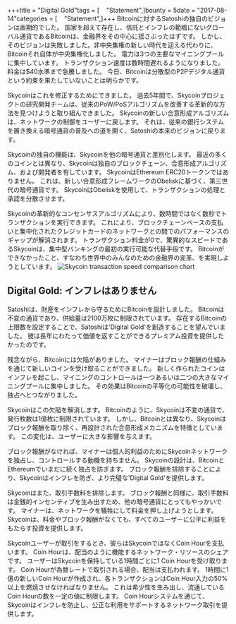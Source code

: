 +++title = "Digital Gold"tags = [    "Statement",]bounty = 5date = "2017-08-14"categories = [    "Statement",]+++
Bitcoinに対するSatoshiの独自のビジョンは画期的でした。
国家を超えて存在し、信託とインフレの範疇にないグローバル通貨であるBitcoinは、金融界をその中心に揺さぶったはずです。
しかし、そのビジョンは失敗しました。非中央集権の新しい時代を迎える代わりに、Bitcoinそれ自体が中央集権化しました。
電力は3つの主要なマイニングプールに集中しています。
トランザクション速度は数時間遅れるようになりました。
料金は$40水準まで急騰しました。
今日、Bitcoinは分散型のP2Pデジタル通貨という約束を果たしていないことは明らかです。

Skycoinはこれを修正するためにできました。
過去5年間で、Skycoinプロジェクトの研究開発チームは、従来のPoW/PoSアルゴリズムを改善する革新的な方法を見つけようと取り組んできました。
Skycoinの新しい合意形成アルゴリズムは、ネットワークの制御をユーザーに戻します。
それは、従来の銀行システムを置き換える暗号通貨の普及への道を開く、Satoshiの本来のビジョンに戻ります。

Skycoinの独自の機能は、Skycoinを他の暗号通貨と差別化します。
最近の多くのコインとは異なり、Skycoinは独自のブロックチェーン、合意形成アルゴリズム、および開発者を有しています。
SkycoinはEthereum ERC20トークンではありません。
これは、新しい合意形成フレームワークのObeliskに基づく、第三世代の暗号通貨です。
SkycoinはObeliskを使用して、トランザクションの処理と承認を分散させます。

Skycoinの革新的なコンセンサスアルゴリズムにより、数時間ではなく数秒でトランザクションを実行できます。
これにより、ブロックチェーンベースの支払いと集中化されたクレジットカードのネットワークとの間でのパフォーマンスのギャップが解消されます。
トランザクション料金が0で、驚異的なスピードであるSkycoinは、集中型バンキングの最初の実行可能な代替手段です。
Bitcoinができなかったこと、すなわち世界中のみんなのための金融界の変革、を実現しようとしています。
![Skycoin transaction speed comparison chart](https://i.imgur.com/i0KNIIr.jpg)
## Digital Gold: インフレはありません
Satoshiは、財産をインフレから守るためにBitcoinを設計しました。
Bitcoinは不変の通貨であり、供給量は2100万枚に制限されています。
存在するBitcoinの上限数を設定することで、Satoshiは'Digital Gold'を創造することを望んでいました。
彼は長年にわたって価値を返すことができるプレミアム投資を提供したかったのです。

残念ながら、Bitcoinには欠陥がありました。
マイナーはブロック報酬の仕組みを通じて新しいコインを受け取ることができました。
新しく作られたコインはインフレを起こし、マイニングのコントロールは一つあるいは二つの大きなマイニングプールに集中しました。
その効果はBitcoinの平等化の可能性を破壊し、独占へとつながりました。

Skycoinはこの欠陥を解消します。
Bitcoinのように、Skycoinは不変の通貨で、発行枚数は1億枚に制限されています。
しかし、Bitcoinとは異なり、Skycoinはブロック報酬を取り除く、再設計された合意形成メカニズムを特徴としています。
この変化は、ユーザーに大きな影響を与えます。

ブロック報酬がなければ、マイナーは個人的利益のためにSkycoinネットワークを独占し、コントロールする動機を持ちません。
Skycoinの設計は、BitcoinとEthereumでいまだに続く独占を防ぎます。
ブロック報酬を排除することにより、Skycoinはインフレを防ぎ、より完璧な'Digital Gold'を提供します。

Skycoinはまた、取引手数料を排除します。
ブロック報酬と同様に、取引手数料は金銭的インセンティブを生み出すため、他の暗号通貨にとってもやっかいです。
マイナーは、ネットワークを犠牲にして料金を押し上げようとします。
Skycoinは、料金やブロック報酬がなくても、すべてのユーザーに公平に利益をもたらす投資を提供します。

Skycoinユーザーが取引をするとき、彼らはSkycoinではなくCoin Hourを支払います。
Coin Hourは、配当のように機能するネットワーク・リソースのシェアです。
ユーザーはSkycoinを保持している1時間ごとに1 Coin Hourを受け取ります。
Coin Hourが為替レートで取引される場合、配当は支払われます。
1時間に1億の新しいCoin Hourが作成され、各トランザクションはCoin Hour入力の50%以上を燃焼させなければなりません。
これは希少性を生み出し、流通しているCoin Hourの数を一定の値に制限します。
Coin Hourシステムを通じて、Skycoinはインフレを防止し、公正な利用をサポートするネットワーク取引を提供します。
